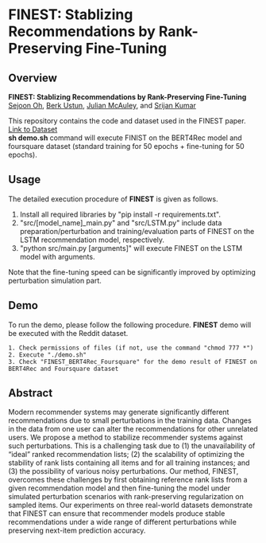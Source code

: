 # FINEST: Stablizing Recommendations by Rank-Preserving Fine-Tuning

Overview
---------------
**FINEST: Stablizing Recommendations by Rank-Preserving Fine-Tuning**
[Sejoon Oh](https://sejoonoh.github.io/), [Berk Ustun](https://www.berkustun.com/), [Julian McAuley](https://cseweb.ucsd.edu/~jmcauley/), and [Srijan Kumar](https://www.cc.gatech.edu/~srijan/)  

This repository contains the code and dataset used in the FINEST paper.  
[Link to Dataset](https://drive.google.com/file/d/1AvpAqBQvr0BduHDPVqssM5KIyIO_hHa4/view?usp=sharing)  
**sh demo.sh** command will execute FINIST on the BERT4Rec model and foursquare dataset (standard training for 50 epochs + fine-tuning for 50 epochs).  


Usage
---------------

The detailed execution procedure of **FINEST** is given as follows.

1) Install all required libraries by "pip install -r requirements.txt".
2) "src/[model_name]_main.py" and "src/LSTM.py" include data preparation/perturbation and training/evaluation parts of FINEST on the LSTM recommendation model, respectively.
3) "python src/main.py [arguments]" will execute FINEST on the LSTM model with arguments.

Note that the fine-tuning speed can be significantly improved by optimizing perturbation simulation part.

Demo
---------------
To run the demo, please follow the following procedure. **FINEST** demo will be executed with the Reddit dataset.

	1. Check permissions of files (if not, use the command "chmod 777 *")
	2. Execute "./demo.sh"
	3. Check "FINEST_BERT4Rec_Foursquare" for the demo result of FINEST on BERT4Rec and Foursquare dataset

Abstract
---------------
Modern recommender systems may generate significantly different recommendations due to small perturbations in the training data. Changes in the data from one user can alter the recommendations for other unrelated users. We propose a method to stabilize recommender systems against such perturbations. This is a challenging task due to (1) the unavailability of “ideal” ranked recommendation lists; (2) the scalability of optimizing the stability of rank lists containing all items and for all training instances; and (3) the possibility of various noisy perturbations. Our method, FINEST, overcomes these challenges by first obtaining reference rank lists from a given recommendation model and then fine-tuning the model under simulated perturbation scenarios with rank-preserving regularization on sampled items. Our experiments on three real-world datasets demonstrate that FINEST can ensure that recommender models produce stable recommendations under a wide range of different perturbations while preserving next-item prediction accuracy.
